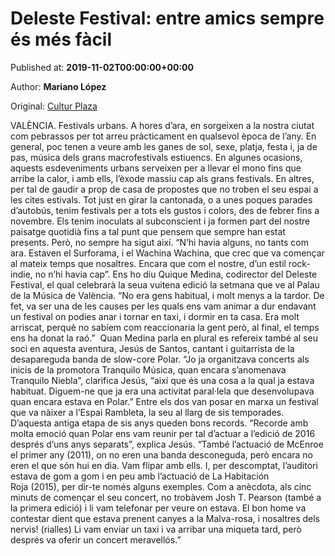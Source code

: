 
# Deleste Festival: entre amics sempre és més fàcil

Published at: **2019-11-02T00:00:00+00:00**

Author: **Mariano López**

Original: [Cultur Plaza](https://valenciaplaza.com/deleste-festival-entre-amics-sempre-es-mes-facil)

VALÈNCIA. Festivals urbans. A hores d’ara, en sorgeixen a la nostra ciutat com pebrassos per tot arreu pràcticament en qualsevol època de l’any. En general, poc tenen a veure amb les ganes de sol, sexe, platja, festa i, ja de pas, música dels grans macrofestivals estiuencs. En algunes ocasions, aquests esdeveniments urbans serveixen per a llevar el mono fins que arribe la calor, i amb ells, l’èxode massiu cap als grans festivals. En altres, per tal de gaudir a prop de casa de propostes que no troben el seu espai a les cites estivals.
Tot just en girar la cantonada, o a unes poques parades d’autobús, tenim festivals per a tots els gustos i colors, des de febrer fins a novembre. Els tenim inoculats al subconscient i ja formen part del nostre paisatge quotidià fins a tal punt que pensem que sempre han estat presents. Però, no sempre ha sigut així.
“N’hi havia alguns, no tants com ara. Estaven el Surforama, i el Wachina Wachina, que crec que va començar al mateix temps que nosaltres. Encara que com el nostre, d’un estil rock-indie, no n’hi havia cap”. Ens ho diu Quique Medina, codirector del Deleste Festival, el qual celebrarà la seua vuitena edició la setmana que ve al Palau de la Música de València. “No era gens habitual, i molt menys a la tardor. De fet, va ser una de les causes per les quals ens vam animar a dur endavant un festival on podies anar i tornar en taxi, i dormir en ta casa. Era molt arriscat, perquè no sabíem com reaccionaria la gent però, al final, el temps ens ha donat la raó.” 
Quan Medina parla en plural es refereix també al seu soci en aquesta aventura, Jesús de Santos, cantant i guitarrista de la desapareguda banda de slow-core Polar. “Jo ja organitzava concerts als inicis de la promotora Tranquilo Música, quan encara s’anomenava Tranquilo Niebla”, clarifica Jesús, “així que és una cosa a la qual ja estava habituat. Diguem-ne que ja era una activitat paral·lela que desenvolupava quan encara estava en Polar.”
Entre els dos van posar en marxa un festival que va nàixer a l’Espai Rambleta, la seu al llarg de sis temporades. D’aquesta antiga etapa de sis anys queden bons records. “Recorde amb molta emoció quan Polar ens vam reunir per tal d’actuar a l’edició de 2016 després d’uns anys separats”, explica Jesús. “També l’actuació de McEnroe el primer any (2011), on no eren una banda desconeguda, però encara no eren el que són hui en dia. Vam flipar amb ells. I, per descomptat, l’auditori estava de gom a gom i en peu amb l’actuació de La Habitación Roja (2015), per dir-te només alguns exemples. Com a anècdota, als cinc minuts de començar el seu concert, no trobàvem Josh T. Pearson (també a la primera edició) i li vam telefonar per veure on estava. El bon home va contestar dient que estava prenent canyes a la Malva-rosa, i nosaltres dels nervis! (rialles) Li vam enviar un taxi i va arribar una miqueta tard, però després va oferir un concert meravellós.” 
